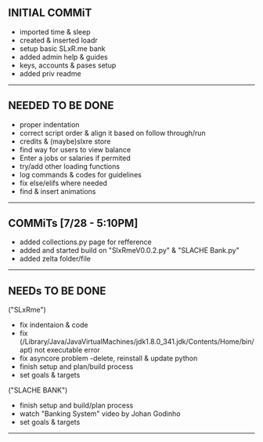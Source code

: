 
__INITIAL COMMiT__
----
- imported time & sleep
- created & inserted loadr
- setup basic SLxR.me bank
- added admin help & guides
- keys, accounts & pases setup
- added priv readme 
____


__NEEDED TO BE DONE__
----
- proper indentation
- correct script order & align it based on follow through/run
- credits & (maybe)slxre store 
- find way for users to view balance
- Enter a jobs or salaries if permited
- try/add other loading functions
- log commands & codes for guidelines
- fix else/elifs where needed
- find & insert animations


____


__COMMiTs [7/28 - 5:10PM]__
----
- added collections.py page for refference 
- added and started build on "SlxRmeV0.0.2.py" & "SLACHE Bank.py"
- added zelta folder/file


____


__NEEDs TO BE DONE__
----
("SLxRme")
- fix indentaion & code
- fix (/Library/Java/JavaVirtualMachines/jdk1.8.0_341.jdk/Contents/Home/bin/apt) not executable error
- fix asyncore problem
-delete, reinstall & update python
- finish setup and plan/build process
- set goals & targets

("SLACHE BANK")
- finish setup and build/plan process
- watch "Banking System" video by Johan Godinho
- set goals & targets

____

